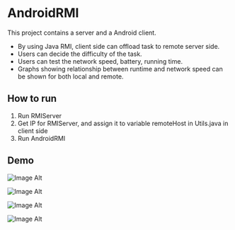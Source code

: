 AndroidRMI
==========
This project contains a server and a Android client.
- By using Java RMI, client side can offload task to remote server side.
- Users can decide the difficulty of the task.
- Users can test the network speed, battery, running time.
- Graphs showing relationship between runtime and network speed can be shown for both local and remote.


How to run
-----------
1. Run RMIServer
2. Get IP for RMIServer, and assign it to variable remoteHost in Utils.java in client side
3. Run AndroidRMI

Demo
------
![Image Alt](https://github.com/skyw932/AndroidRMI/raw/master/Demo/1.png)

![Image Alt](https://github.com/skyw932/AndroidRMI/raw/master/Demo/2.png)

![Image Alt](https://github.com/skyw932/AndroidRMI/raw/master/Demo/3.png)

![Image Alt](https://github.com/skyw932/AndroidRMI/raw/master/Demo/4.png)
